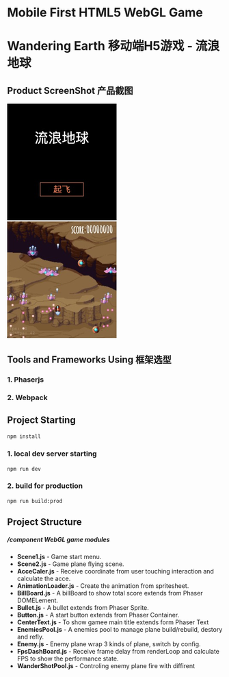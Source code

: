# Mobile First HTML5 WebGL Game
# Wandering Earth 移动端H5游戏 - 流浪地球
## Product ScreenShot 产品截图
![main_entry](https://raw.githubusercontent.com/yunikoro/phaser-start/master/wander-left.jpg)
![plane_fly](https://raw.githubusercontent.com/yunikoro/phaser-start/master/wander-right.jpg)
## Tools and Frameworks Using 框架选型
### 1. Phaserjs
### 2. Webpack

## Project Starting
```shell
npm install
```
### 1. local dev server starting 
```shell
npm run dev
```
### 2. build for production
```shell
npm run build:prod
```

## Project Structure
##### /component WebGL game modules
- **Scene1.js** - Game start menu.
- **Scene2.js** - Game plane flying scene.
- **AcceCaler.js** - Receive coordinate from user touching interaction and calculate the acce.
- **AnimationLoader.js** - Create the animation from spritesheet.
- **BillBoard.js** - A billBoard to show total score extends from Phaser DOMELement.
- **Bullet.js** - A bullet extends from Phaser Sprite.
- **Button.js** - A start button extends from Phaser Container.
- **CenterText.js** - To show gamee main title extends form Phaser Text
- **EnemiesPool.js** - A enemies pool to manage plane build/rebuild, destory and refly.
- **Enemy.js** - Enemy plane wrap 3 kinds of plane, switch by config.
- **FpsDashBoard.js** - Receive frame delay from renderLoop and calculate FPS to show the performance state.
- **WanderShotPool.js** - Controling enemy plane fire with diffirent
